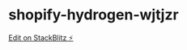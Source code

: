 # shopify-hydrogen-wjtjzr

[Edit on StackBlitz ⚡️](https://stackblitz.com/edit/shopify-hydrogen-wjtjzr)